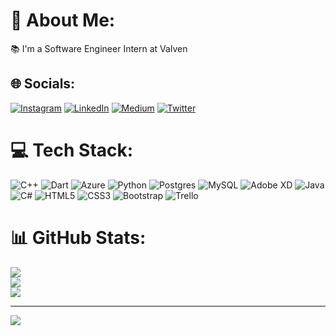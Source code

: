 # 💫 About Me:
📚 I'm a Software Engineer Intern at Valven<br>


## 🌐 Socials:
[![Instagram](https://img.shields.io/badge/Instagram-%23E4405F.svg?logo=Instagram&logoColor=white)](https://instagram.com/kamilsimsek.py) [![LinkedIn](https://img.shields.io/badge/LinkedIn-%230077B5.svg?logo=linkedin&logoColor=white)](https://linkedin.com/in/kamilsimsek) [![Medium](https://img.shields.io/badge/Medium-12100E?logo=medium&logoColor=white)](https://medium.com/@kamilsimsek) [![Twitter](https://img.shields.io/badge/Twitter-%231DA1F2.svg?logo=Twitter&logoColor=white)](https://twitter.com/kamilsimsek_py) 

# 💻 Tech Stack:
![C++](https://img.shields.io/badge/c++-%2300599C.svg?style=flat&logo=c%2B%2B&logoColor=white) ![Dart](https://img.shields.io/badge/dart-%230175C2.svg?style=flat&logo=dart&logoColor=white) ![Azure](https://img.shields.io/badge/azure-%230072C6.svg?style=flat&logo=azure-devops&logoColor=white) ![Python](https://img.shields.io/badge/python-3670A0?style=flat&logo=python&logoColor=ffdd54) ![Postgres](https://img.shields.io/badge/postgres-%23316192.svg?style=flat&logo=postgresql&logoColor=white) ![MySQL](https://img.shields.io/badge/mysql-%2300f.svg?style=flat&logo=mysql&logoColor=white) ![Adobe XD](https://img.shields.io/badge/Adobe%20XD-470137?style=flat&logo=Adobe%20XD&logoColor=#FF61F6) ![Java](https://img.shields.io/badge/java-%23ED8B00.svg?style=flat&logo=java&logoColor=white) ![C#](https://img.shields.io/badge/c%23-%23239120.svg?style=flat&logo=c-sharp&logoColor=white) ![HTML5](https://img.shields.io/badge/html5-%23E34F26.svg?style=flat&logo=html5&logoColor=white) ![CSS3](https://img.shields.io/badge/css3-%231572B6.svg?style=flat&logo=css3&logoColor=white) ![Bootstrap](https://img.shields.io/badge/bootstrap-%23563D7C.svg?style=flat&logo=bootstrap&logoColor=white) ![Trello](https://img.shields.io/badge/Trello-%23026AA7.svg?style=flat&logo=Trello&logoColor=white)
# 📊 GitHub Stats:
![](https://github-readme-stats.vercel.app/api?username=kamilsimsek&theme=merko&hide_border=true&include_all_commits=false&count_private=false)<br/>
![](https://github-readme-streak-stats.herokuapp.com/?user=kamilsimsek&theme=merko&hide_border=true)<br/>
![](https://github-readme-stats.vercel.app/api/top-langs/?username=kamilsimsek&theme=merko&hide_border=true&include_all_commits=false&count_private=false&layout=compact)

---
[![](https://visitcount.itsvg.in/api?id=kamilsimsek&icon=6&color=7)](https://visitcount.itsvg.in)

